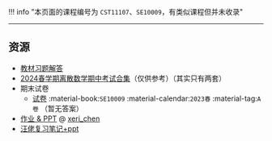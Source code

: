 !!! info "本页面的课程编号为 `CST11107`、`SE10009`，有类似课程但并未收录"

---

## 资源  
- [教材习题解答](https://api.mir6.com/api/lanzou?url=https://cqu-openlib.lanzout.com/iLSoO1wmveab&down=true)
- [2024春学期离散数学期中考试合集](https://api.mir6.com/api/lanzou?url=https://cqu-openlib.lanzout.com/iU0gV1wmve3e&down=true)（仅供参考）（其实只有两套）  
- 期末试卷  
    - [试卷](https://api.mir6.com/api/lanzou?url=https://cqu-openlib.lanzout.com/igb7A21nrd6d&down=true) :material-book:`SE10009` :material-calendar:`2023春` :material-tag:`A卷` （暂无答案） 
- [作业 & PPT](https://gitee.com/xeri_chen/discretemathcourse2022) @ [xeri_chen](../contributor/xeri_chen.md)
- [汪佬复习笔记+ppt](https://api.mir6.com/api/lanzou?url=https://cqu-openlib.lanzout.com/iMkuJ1wmveja&down=true)  
